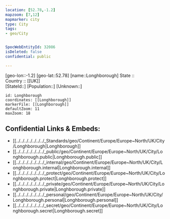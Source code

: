 ```yaml
---
location: [52.78,-1.2] 
mapzoom: [7,12] 
mapmarker: city 
type: City
tags:
- geo/City


SpocWebEntityId: 32086
isDeleted: false
confidential: public

---
```

[geo-lon::-1.2] 
[geo-lat::52.78] 
[name::Longhborough] 
State ::  
Country :: [[UK]]  
[StateId::] 
[Population::] 
[Unknown::] 


```leaflet
id: Longhborough
coordinates: [[Longhborough]] 
markerFile: [[Longhborough]] 
defaultZoom: 11 
maxZoom: 18
```


## Confidential Links & Embeds: 
- [[../../../../../../../_Standards/geo/Continent/Europe/Europe~North/UK/City/Longhborough|Longhborough]] 
- [[../../../../../../../_public/geo/Continent/Europe/Europe~North/UK/City/Longhborough.public|Longhborough.public]] 
- [[../../../../../../../_internal/geo/Continent/Europe/Europe~North/UK/City/Longhborough.internal|Longhborough.internal]] 
- [[../../../../../../../_protect/geo/Continent/Europe/Europe~North/UK/City/Longhborough.protect|Longhborough.protect]] 
- [[../../../../../../../_private/geo/Continent/Europe/Europe~North/UK/City/Longhborough.private|Longhborough.private]] 
- [[../../../../../../../_personal/geo/Continent/Europe/Europe~North/UK/City/Longhborough.personal|Longhborough.personal]] 
- [[../../../../../../../_secret/geo/Continent/Europe/Europe~North/UK/City/Longhborough.secret|Longhborough.secret]] 

